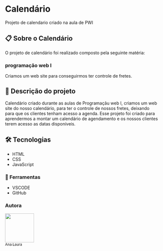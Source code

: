 # Calendário
Projeto de calendario criado na aula de PWI  
## 📋 Sobre o Calendário
O projeto de calendário foi realizado composto pela seguinte matéria:
### programação web I
Criamos um web site para conseguirmos ter controle de fretes.
## 📄 Descrição do projeto
Calendário criado durante as aulas de Programaçãu web I, criamos um web site do nosso calendário, para ter 
o controle de nossos fretes, deixando para que os clientes tenham acesso a agenda. Esse projeto foi criado para aprendermos a montar um calendário de agendamento e os nossos clientes terem acesso as datas disponíveis.
## 🛠️ Tecnologias  
* HTML
* CSS
* JavaScript
### 🔧 Ferramentas
* VSCODE
* GitHub

### Autora
[<img loading="lazy" src="https://user-images.githubusercontent.com/140809968/272249265-389c8791-1744-4a19-a9a0-fde05e6dd499.jpg" width=95><br><sub>Ana Laura</sub>](https://github.com/anacenali) 

 